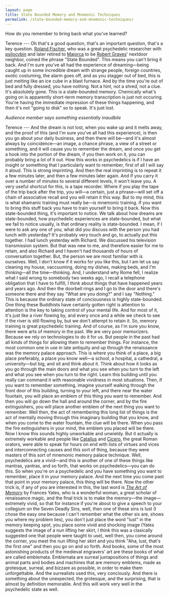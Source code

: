 ```yaml
---
layout: page
title: State Bounded Memory and Mnemonic Techniques
permalink: /state-bounded-memory-and-mnemonic-techniques/
---
```


How do you remember to bring back what you've learned?

Terence --- Oh that's a good question, that's an important question, that's a
key question. [Roland Fischer](https://en.wikipedia.org/wiki/Roland_L._Fischer),
who was a great psychedelic researcher with
[psilocybin](https://en.wikipedia.org/wiki/Psilocybin) and later retired to
[Majorca](https://en.wikipedia.org/wiki/Majorca) to be
[Robert Graves](https://en.wikipedia.org/wiki/Robert_Graves)' nextdoor neighbor,
coined the phrase "State Bounded". This means you can't bring it back. And I'm
sure you've all had the experience of dreaming—being caught up in some
incredible dream with strange people, foreign countries, exotic costuming, the
alarm goes off, and as you stagger out of bed, this is just melting like an
ice cube in a blast furnace. And by the time you're out of bed and fully
dressed, you have nothing. Not a hint, not a shred, not a clue. It's absolutely
gone. This is a state-bounded memory. Chemically what's going on is apparently
short-term memory transcription is just not occuring. You're having the
immediate impression of these things happening, and then it's not "going to
disk" so to speak. It's just lost.

*Audience member says something essentially inaudbile*

Terence --- And the dream is not lost, when you wake up and it melts away, and
the proof of this (and I'm sure you've all had this experience), is then you
go about your daily business, and then there will be—and it's almost always
by coincidence—an image, a chance phrase, a view of a street or something, and
it will cause you to remember the dream, and once you get a hook into the
portion of the dream, if you then work on it, you can probably bring a lot of
it out. How this works in psychedelics is if I have an insight or something
that I particularly want to remember, first of all I will say it aloud. This is
 strong imprinting. And then the real imprinting is to repeat it a few minutes
later, and then a few minutes later again. And if you carry it over a number of
minutes to several different levels, it won't leave you. A very useful shortcut
for this, is a tape recorder. Where if you play the tape of the trip back after
the trip, you will—a certain, just a phrase—will set off a chain of associative
recall and you will retain it this way. But to my mind, this is what shamanic
training must really be—is mnemonic training. If you want to bring this stuff
back you have to train yourself to bring it back. Now this state-bounded thing,
it's important to notice. We talk about how dreams are state-bounded, how
psychedelic experiences are state-bounded, but what we fail to notice usually,
is that ordinary reality is state-bounded. I mean, if I were to ask any one of
you, what did you discuss with the person you had lunch with yesterday? It's
probably very touch and go, to actually put this together. I had lunch
yesterday with Richard. We discussed his television transmission system. But
that was new to me, and therefore easier for me to retain, and also Richard and
I haven't had thousands of hours of conversation together. But, the person we
are most familiar with is ourselves. Well, I don't know if it works for you like
this, but I am let us say cleaning my house, vaccuuming, doing my dishes, making
beds, and I'm thinking—all the time—thinking. And, I understand why Rome fell,
I realize what I said wrong to somebody two weeks ago, I recall a telephone
obligation that I have to fulfill, I think about things that have happened years
and years ago. And then the doorbell rings and I go to the door and there's
someone there and they say "What are you doing?" and I say "Nothing." This is
because the ordinary state of conciousness is highly state-bounded. One thing
these Buddhists have certainly gotten right is attention to attention is the key
to taking control of your mental life. And for most of it, it's just like a
river flowing by, and every once and a while we check to see if the river is
still flowing by, but we don't attempt to retain it. So, memory training is
great psychedelic training. And of course, as I'm sure you know, there were arts
of memory in the past. We are very poor memorizers. Because we rely on
technologies to do it for us. But people in the past had all kinds of
things for allowing them to remember things. For instance, the most common one
in use in late antiquity and up through the renaissance was the memory palace
approach. This is where you think of a place, a big place preferably, a place
you know well—a school, a hospital, a cathedral, a university—but big, and sit
and think about it. Think about how it looks as you go through the main doors
and what you see when you turn to the left and what you see when you turn to the
right. Learn this building until you really can command it with reasonable
vividness in most situations. Then, if you want to remember something, imagine
yourself walking through the front door of this building, turning to your left,
and there near the water fountain, you will place an emblem of this thing you
want to remember. And then you will go down the hall and around the corner, and
by the fire extinguishers, you will place another emblem of the next thing you
want to remember. Well then, the act of remembering this long list of things is
the act of mentally moving through this imaginary building that you know, and
when you come to the water fountain, the clue will be there. When you pass the
fire extinguishers in your mind, the emblem you placed will be there. Now I know
this sounds highly unworkable and unwieldy. But it actually is extremely
workable and people like [Catallus](https://en.wikipedia.org/wiki/Catullus) and
[Cicero](https://en.wikipedia.org/wiki/Cicero), the great Roman orators, were
able to speak for hours on end with lists of virtues and vices and
interconnecting causes and this sort of thing, because they were masters of this
sort of mnemonic memory palace technique. Well, psychedelics are a vivid—and
this is another of one of these things like mantras, yantras, and so forth, that
works on psychedelics—you can do this. So when you're on a psychedelic and you
have something you want to remember, place it in your memory palace. And the
next time you come past that point in your memory palace, this thing will be
there. Now the other trick is, if any of you are interested in this, the last
word is [*The Art of Memory*](https://en.wikipedia.org/wiki/The_Art_of_Memory)
by Frances Yates, who is a wonderful woman, a great scholar of renaissance
magic, and the final trick is to make the memory—the image—extremely vivid, so
that for instance if you're about to give a speech to your collegium on the
Seven Deadly Sins, well, then one of these sins is lust (I chose the easy one
because I can't remember what the other six are, shows you where my problem
lies), you don't just place the word "lust" in the memory keeping spot, you
place some vivid and shocking image (Yates suggests the image of a nun lifting
her skirt, I think this was a clasically suggested one that people were taught
to use), well then, you come around the corner, you meet the nun lifting her
skirt and you think "Aha, lust, that's the first one" and then you go on and
so forth. And books, some of the most astonishing products of the medieval
engravers' art are these books of what are called emblemata. Emblemata are
surreal juxtapositions of things and animal parts and bodies and machines that
are memory emblems, made as grotesque, surreal, and bizzare as possible, in
order to make them unforgettable. And the surrealists used this, very
conciously. And there is something about the unexpected, the grotesque, and the
surprising, that is almost by definition memorable. And this will work very well
in the psychedelic state as well.